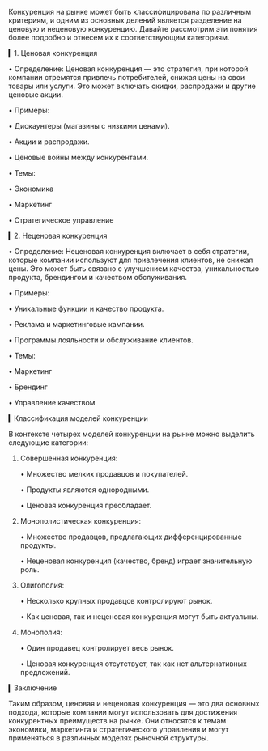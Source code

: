 Конкуренция на рынке может быть классифицирована по различным критериям, и одним из основных делений является разделение на ценовую и неценовую конкуренцию. Давайте рассмотрим эти понятия более подробно и отнесем их к соответствующим категориям.

▎1. Ценовая конкуренция

• Определение: Ценовая конкуренция — это стратегия, при которой компании стремятся привлечь потребителей, снижая цены на свои товары или услуги. Это может включать скидки, распродажи и другие ценовые акции.

  
• Примеры: 

  • Дискаунтеры (магазины с низкими ценами).

  • Акции и распродажи.

  • Ценовые войны между конкурентами.

• Темы: 

  • Экономика

  • Маркетинг

  • Стратегическое управление

▎2. Неценовая конкуренция

• Определение: Неценовая конкуренция включает в себя стратегии, которые компании используют для привлечения клиентов, не снижая цены. Это может быть связано с улучшением качества, уникальностью продукта, брендингом и качеством обслуживания.

• Примеры:

  • Уникальные функции и качество продукта.

  • Реклама и маркетинговые кампании.

  • Программы лояльности и обслуживание клиентов.

• Темы:

  • Маркетинг

  • Брендинг

  • Управление качеством

▎Классификация моделей конкуренции

В контексте четырех моделей конкуренции на рынке можно выделить следующие категории:

1. Совершенная конкуренция:

   • Множество мелких продавцов и покупателей.

   • Продукты являются однородными.

   • Ценовая конкуренция преобладает.

2. Монополистическая конкуренция:

   • Множество продавцов, предлагающих дифференцированные продукты.

   • Неценовая конкуренция (качество, бренд) играет значительную роль.

3. Олигополия:

   • Несколько крупных продавцов контролируют рынок.

   • Как ценовая, так и неценовая конкуренция могут быть актуальны.

4. Монополия:

   • Один продавец контролирует весь рынок.

   • Ценовая конкуренция отсутствует, так как нет альтернативных предложений.

▎Заключение

Таким образом, ценовая и неценовая конкуренция — это два основных подхода, которые компании могут использовать для достижения конкурентных преимуществ на рынке. Они относятся к темам экономики, маркетинга и стратегического управления и могут применяться в различных моделях рыночной структуры.